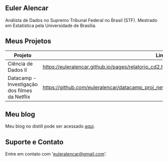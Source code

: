 ## Euler Alencar

Análista de Dados no Supremo Tribunal Federal no Brasil (STF). Mestrado em Estatística pela Universidade de Brasília.

## Meus Projetos

| Projeto                                       | Link                                                                                                 |
|-----------------------------------------------|------------------------------------------------------------------------------------------------------|
| Ciência de Dados II                           | <https://euleralencar.github.io/pages/relatorio_cd2.html>                                            |
| Datacamp - Investigação dos filmes da Netflix | <https://github.com/euleralencar/datacamp_proj_netflix/blob/main/Investigating_Netflix_Movies.ipynb> |


## Meu blog

Meu blog no distill pode ser acessado [aqui](https://euleralencar.github.io/portfolioeuler/).

## Suporte e Contato

Entre em contato com 'euleralencar@gmail.com'. 

